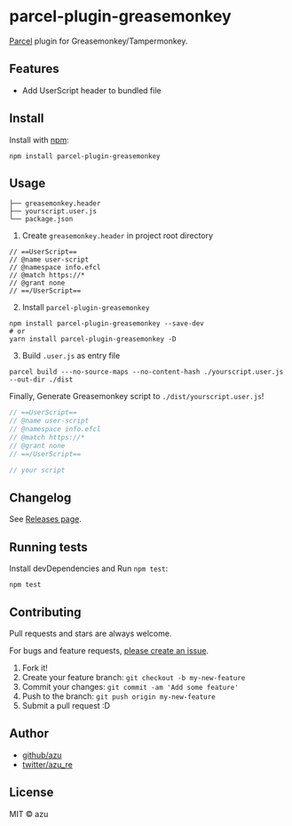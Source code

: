 # parcel-plugin-greasemonkey

[Parcel](https://parceljs.org/) plugin for Greasemonkey/Tampermonkey.

## Features

- Add UserScript header to bundled file

## Install

Install with [npm](https://www.npmjs.com/):

    npm install parcel-plugin-greasemonkey

## Usage

```
├── greasemonkey.header
├── yourscript.user.js
└── package.json
```


1. Create `greasemonkey.header` in project root directory

```
// ==UserScript==
// @name user-script
// @namespace info.efcl
// @match https://*
// @grant none
// ==/UserScript==
```

2. Install `parcel-plugin-greasemonkey`

```
npm install parcel-plugin-greasemonkey --save-dev
# or
yarn install parcel-plugin-greasemonkey -D
```

3. Build `.user.js` as entry file

```
parcel build ---no-source-maps --no-content-hash ./yourscript.user.js --out-dir ./dist
```

Finally, Generate Greasemonkey script to `./dist/yourscript.user.js`!

```js
// ==UserScript==
// @name user-script
// @namespace info.efcl
// @match https://*
// @grant none
// ==/UserScript==

// your script
```

## Changelog

See [Releases page](https://github.com/azu/parcel-plugin-greasemonkey/releases).

## Running tests

Install devDependencies and Run `npm test`:

    npm test

## Contributing

Pull requests and stars are always welcome.

For bugs and feature requests, [please create an issue](https://github.com/azu/parcel-plugin-greasemonkey/issues).

1. Fork it!
2. Create your feature branch: `git checkout -b my-new-feature`
3. Commit your changes: `git commit -am 'Add some feature'`
4. Push to the branch: `git push origin my-new-feature`
5. Submit a pull request :D

## Author

- [github/azu](https://github.com/azu)
- [twitter/azu_re](https://twitter.com/azu_re)

## License

MIT © azu
